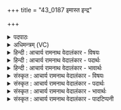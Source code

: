 +++
title = "43_0187 इमास्त इन्द्र"

+++
<details><summary>पदपाठः</summary>

इ꣣माः꣢। ते꣣। इन्द्र। पृ꣡श्न꣢꣯यः। घृ꣣त꣢म्। दु꣣हते। आशि꣡र꣢म्। आ꣣। शिर꣢꣯म्। ए꣣ना꣢म्। ऋ꣣त꣡स्य꣢। पि꣣प्यु꣡षीः꣢। १८७।
</details>

<details><summary>अधिमन्त्रम् (VC)</summary>

- इन्द्रः
- वत्सः काण्वः
- गायत्री
- षड्जः
- ऐन्द्रं काण्डम्
</details>

<details><summary>हिन्दी : आचार्य रामनाथ वेदालंकार - विषयः</summary>

अगले मन्त्र में इन्द्र की पृश्नियाँ क्या करती हैं, इसका वर्णन है।
</details>

<details><summary>हिन्दी : आचार्य रामनाथ वेदालंकार - पदार्थः</summary>

पदार्थान्वयभाषाः -  प्रथम—यज्ञ के पक्ष में। हे (इन्द्र) गोपालक यजमान ! (ऋतस्य) यज्ञ की (पिप्युषीः) बढ़ानेवाली (इमाः) ये (ते) तेरी (पृश्नयः) यज्ञ के उपयोग में आनेवाली अनेक रंगोंवाली गायें (घृतम्) घी और (एनाम् आशिरम्) इस दूध को (दुहते) प्रदान करती हैं ॥ द्वितीय—अध्यात्म-पक्ष में। हे (इन्द्र) जीवात्मन् ! (ऋतस्य) सत्य का (पिप्युषीः) पान करानेवाली (इमाः) ये (पृश्नयः) वेद-माताएँ (ते) तेरे लिए (घृतम्) तेज-रूप घी को अर्थात् ब्रह्मवर्चस को और (एनाम् आशिरम्) इस परिपक्व आयु, प्राण, प्रजा, पशु, कीर्ति, विद्या आदि के दूध को (दुहते) प्रदान करती हैं ॥ तृतीय—वर्षा के पक्ष में। हे (इन्द्र) परमात्मन् ! (इमाः) ये (ते) आपकी रची हुई (पृश्नयः) रंग-बिरंगी मेघमालाएँ (आशिरम्) सूर्य के ताप से भाप बने हुए (घृतम्) जल को (दुहते) बरसाती हैं और (एनाम्) इस भूमि को (ऋतस्य) वृष्टिजल का (पिप्युषीः) पान करानेवाली होती हैं ॥३॥ इस मन्त्र में श्लेषालङ्कार है ॥३॥
</details>

<details><summary>हिन्दी : आचार्य रामनाथ वेदालंकार - भावार्थः</summary>

भावार्थभाषाः -  जैसे यजमान की गायें यज्ञार्थ घी और दूध देती हैं, मेघमालाएँ खेती आदि के लिए वर्षाजल-रूप दूध बरसाती हैं, वैसे ही वेद-माताएँ जीव के लिए ब्रह्मवर्चस-रूप घी और आयु-प्राण आदि रूप दूध देती हैं ॥३॥
</details>

<details><summary>संस्कृत : आचार्य रामनाथ वेदालंकार - विषयः</summary>

अथेन्द्रस्य पृश्नयः किं कुर्वन्तीत्याह।
</details>

<details><summary>संस्कृत : आचार्य रामनाथ वेदालंकार - पदार्थः</summary>

पदार्थान्वयभाषाः -  प्रथमः—यज्ञपरः। हे (इन्द्र) गोपालक (यजमान) ! यजमानो वै स्वे यज्ञ इन्द्रः। श० ८।५।३।८। (ऋतस्य) यज्ञस्य। ऋतस्य योगे यज्ञस्य योगे इति निरुक्तम्। ६।२२। (पिप्युषीः) पिप्युष्यः वर्धयित्र्यः। ओप्यायी वृद्धौ धातोर्लिटः क्वसौ लिड्यङोश्च।’ अ० ६।१।२९ इति प्यायः पीभावे स्त्रियरूपम्। (इमाः) एताः (ते) तव (पृश्नयः२) नानावर्णा धर्मदुहो गावः (घृतम्) आज्यम्, (एनाम् आशिरम्३) एतत् पयश्च। (आशीः) पयोनाम इन्द्रा॑य॒ गाव॑ आ॒शिरं॑ दु॒दु॒ह्रे ॥ ऋ० ८।६९।६ इति प्रामाण्यात्। आशीराश्रयणाद् वा आश्रपणाद् वा इति निरुक्तम्। ६।८। (दुहते) प्रयच्छन्ति ॥४ अथ द्वितीयः—अध्यात्मपरः। हे (इन्द्र) जीवात्मन् ! (ऋतस्य) सत्यस्य (पिप्युषीः) पाययित्र्यः। पीङ् पाने धातोर्लिटि क्वसौ रूपम्। (इमाः) एताः (पृश्नयः) वेदमातरः (ते) तुभ्यम् (घृतम्) तेजोरूपम् आज्यम्, ब्रह्मवर्चसमित्यर्थः। तेजो वै घृतम्। तै० सं० २।२।९।६। (एनाम् आशिरम्) एतत् परिपक्वम् आयुष्प्राणप्रजापशुकीर्तिविद्यादिरूपं दुग्धं च (दुहते) प्रयच्छन्ति। किं तावद् वेदमातॄणां दुग्धमिति स्वयमेव वर्णयति श्रुतिः—“स्तु॒ता मया॑ वर॒दा वेद॑मा॒ता प्रचो॑दयन्तां पावमा॒नी द्वि॒जाना॑म्। आयुः॑ प्रा॒णं प्र॒जां प॒शुं की॒र्तिं द्रवि॑णं ब्रह्मवर्च॒सम्। मह्यं॑ द॒त्त्वा व्र॑जत ब्रह्मलो॒कम्।” अथ० १९।७१ इति ॥ अथ तृतीयः—वृष्टिपरः। हे (इन्द्र) परमात्मन् ! (इमाः) एताः (ते) तव, त्वद्रचिता इत्यर्थः (पृश्नयः) नानावर्णा मेघमालाः (आशिरम्) परिपक्वं, सूर्यतापेन वाष्पीभूतम्। अत्र आङ्पूर्वः श्रीञ् पाके धातुर्बोध्यः। (घृतम्) उदकम्। घृतम् इत्युदकनाम, जिघर्तेः सिञ्चतिकर्मणः। निरु० ७।२४। (दुहते) वर्षन्ति, किञ्च (एनाम्) एतां भूमिम् (ऋतस्य) उदकस्य। ऋतमित्युदकनाम। निघं० १।१२। (पिप्युषीः) पाययित्र्यः, भवन्तीति शेषः ॥३॥ अत्र श्लेषालङ्कारः ॥३॥
</details>

<details><summary>संस्कृत : आचार्य रामनाथ वेदालंकार - भावार्थः</summary>

भावार्थभाषाः -  यथा यजमानस्य गावो यज्ञार्थं घृतं पयश्च दुहन्ति, मेघमालाः कृष्याद्यर्थं वृष्टिजलरूपं पयो दुहन्ति, तथैव वेदमातारो जीवाय ब्रह्मवर्चसरूपं घृतम् आयुष्प्राणादिरूपं पयश्च प्रयच्छन्ति ॥३॥
</details>

<details><summary>संस्कृत : आचार्य रामनाथ वेदालंकार - पादटिप्पनी</summary>

टिप्पणी:   १. ऋ० ८।६।१९। २. पृश्नयो गावः—इति भ०। प्राष्टवर्णा गावः—इति सा०। स्तुतयः—इति वि०। ३. सोममिश्रं दधि आशिरम्—इति वि, भ०। एनाम् आशिरम् आश्रयणद्रव्यं पयः—इति सा०। ४. एनां भूमिम् ऋतस्य ऋतेन उदकेन पिप्युषीः पूरयन्त्यः यज्ञसाधनद्वारेण वृष्टिम् उत्पादयन्त्यः—इति भा०।
</details>